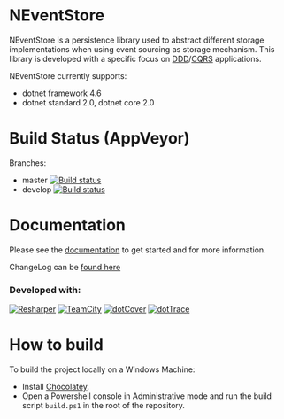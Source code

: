 NEventStore
===

NEventStore is a persistence library used to abstract different storage implementations
when using event sourcing as storage mechanism. This library is developed with a specific focus on [DDD](http://en.wikipedia.org/wiki/Domain-driven_design)/[CQRS](http://cqrsinfo.com) applications.

NEventStore currently supports:

- dotnet framework 4.6
- dotnet standard 2.0, dotnet core 2.0 

Build Status (AppVeyor)
===

Branches: 

- master [![Build status](https://ci.appveyor.com/api/projects/status/frg36pb2oh1j2ddi/branch/master?svg=true)](https://ci.appveyor.com/project/AGiorgetti/neventstore/branch/master)
- develop [![Build status](https://ci.appveyor.com/api/projects/status/frg36pb2oh1j2ddi/branch/develop?svg=true)](https://ci.appveyor.com/project/AGiorgetti/neventstore/branch/develop)


Documentation
===

Please see the [documentation](https://github.com/NEventStore/NEventStore/wiki) to get started and for more information.

ChangeLog can be [found here](Changelog.md)

### Developed with:

[![Resharper](http://neventstore.org/images/logo_resharper_small.gif)](http://www.jetbrains.com/resharper/)
[![TeamCity](http://neventstore.org/images/logo_teamcity_small.gif)](http://www.jetbrains.com/teamcity/)
[![dotCover](http://neventstore.org/images/logo_dotcover_small.gif)](http://www.jetbrains.com/dotcover/)
[![dotTrace](http://neventstore.org/images/logo_dottrace_small.gif)](http://www.jetbrains.com/dottrace/)

# How to build

To build the project locally on a Windows Machine:

- Install [Chocolatey](https://chocolatey.org/).
- Open a Powershell console in Administrative mode and run the build script `build.ps1` in the root of the repository.

